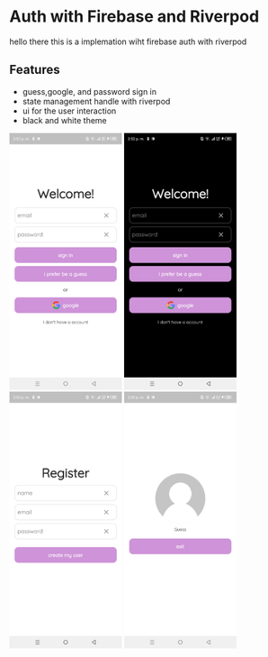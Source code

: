 # Auth with Firebase and Riverpod

hello there this is a implemation wiht firebase auth with riverpod
## Features
<ul>
    <li>guess,google, and password sign in</li>
    <li>state management handle with riverpod</li>
    <li>ui for the user interaction</li>
    <li>black and white theme</li>
</ul>

<img src="https://github.com/ErasmoAlvarado/firebaseAuth-With-riverpod/blob/master/flutter_01.png?raw=true" width="200"></img>
<img src="https://github.com/ErasmoAlvarado/firebaseAuth-With-riverpod/blob/master/flutter_02.png?raw=true" width="200"></img>
<img src="https://github.com/ErasmoAlvarado/firebaseAuth-With-riverpod/blob/master/flutter_03.png?raw=true" width="200"></img>
<img src="https://github.com/ErasmoAlvarado/firebaseAuth-With-riverpod/blob/master/flutter_04.png?raw=true" width="200"></img>



